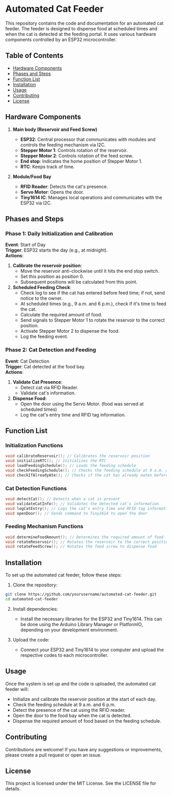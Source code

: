 
# Automated Cat Feeder

This repository contains the code and documentation for an automated cat feeder. The feeder is designed to dispense food at scheduled times and when the cat is detected at the feeding portal. It uses various hardware components controlled by an ESP32 microcontroller.

## Table of Contents

- [Hardware Components](#hardware-components)
- [Phases and Steps](#phases-and-steps)
- [Function List](#function-list)
- [Installation](#installation)
- [Usage](#usage)
- [Contributing](#contributing)
- [License](#license)

## Hardware Components

1. **Main body (Reservoir and Feed Screw)**
   - **ESP32**: Central processor that communicates with modules and controls the feeding mechanism via I2C.
   - **Stepper Motor 1**: Controls rotation of the reservoir.
   - **Stepper Motor 2**: Controls rotation of the feed screw.
   - **End stop**: Indicates the home position of Stepper Motor 1.
   - **RTC**: Keeps track of time.

2. **Module/Food Bay**
   - **RFID Reader**: Detects the cat's presence.
   - **Servo Motor**: Opens the door.
   - **Tiny1614 IC**: Manages local operations and communicates with the ESP32 via I2C.

## Phases and Steps

### Phase 1: Daily Initialization and Calibration

**Event**: Start of Day  
**Trigger**: ESP32 starts the day (e.g., at midnight).  
**Actions**:
1. **Calibrate the reservoir position**:
   - Move the reservoir anti-clockwise until it hits the end stop switch.
   - Set this position as position 0.
   - Subsequent positions will be calculated from this point.
2. **Scheduled Feeding Check**:
   - Check log to see if the cat has entered before feed time; if not, send notice to the owner.
   - At scheduled times (e.g., 9 a.m. and 6 p.m.), check if it's time to feed the cat.
   - Calculate the required amount of food.
   - Send signals to Stepper Motor 1 to rotate the reservoir to the correct position.
   - Activate Stepper Motor 2 to dispense the food.
   - Log the feeding event.

### Phase 2: Cat Detection and Feeding

**Event**: Cat Detection  
**Trigger**: Cat detected at the food bay.  
**Actions**:
1. **Validate Cat Presence**:
   - Detect cat via RFID Reader.
   - Validate cat's information.
2. **Dispense Food**:
   - Open the door using the Servo Motor. (food was served at scheduled times)
   - Log the cat's entry time and RFID tag information.

## Function List

### Initialization Functions

```cpp
void calibrateReservoir(); // Calibrates the reservoir position
void initializeRTC(); // Initializes the RTC
void loadFeedingSchedule(); // Loads the feeding schedule
void checkFeedingSchedule(); // Checks the feeding schedule at 9 a.m. and 6 p.m.
void checkIfAlreadyAte(); // Checks if the cat has already eaten before the second feed of the day
```

### Cat Detection Functions

```cpp
void detectCat(); // Detects when a cat is present
void validateCatInfo(); // Validates the detected cat's information
void logCatEntry(); // Logs the cat's entry time and RFID tag information
void openDoor(); // Sends command to Tiny1614 to open the door
```

### Feeding Mechanism Functions

```cpp
void determineFoodAmount(); // Determines the required amount of food
void rotateReservoir(); // Rotates the reservoir to the correct position
void rotateFeedScrew(); // Rotates the feed screw to dispense food
```

## Installation

To set up the automated cat feeder, follow these steps:

1. Clone the repository:

```bash
git clone https://github.com/yourusername/automated-cat-feeder.git
cd automated-cat-feeder
```

2. Install dependencies:
   - Install the necessary libraries for the ESP32 and Tiny1614. This can be done using the Arduino Library Manager or PlatformIO, depending on your development environment.

3. Upload the code:
   - Connect your ESP32 and Tiny1614 to your computer and upload the respective codes to each microcontroller.

## Usage

Once the system is set up and the code is uploaded, the automated cat feeder will:
- Initialize and calibrate the reservoir position at the start of each day.
- Check the feeding schedule at 9 a.m. and 6 p.m.
- Detect the presence of the cat using the RFID reader.
- Open the door to the food bay when the cat is detected.
- Dispense the required amount of food based on the feeding schedule.

## Contributing

Contributions are welcome! If you have any suggestions or improvements, please create a pull request or open an issue.

## License

This project is licensed under the MIT License. See the LICENSE file for details.
